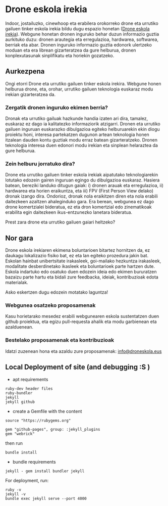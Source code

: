 # Drone eskola irekia

Indoor, jostailuzko, cinewhoop eta erabilera orokorreko drone eta urrutiko gailuen tinker eskola irekia bildu dugu espazio honetan ([Drone eskola irekia](https://www.droneskola.eus)). Webgune honetan dronen inguruko behar duzun informazio guztia aurkituko duzu: dronen arautegia eta erregulazioa, hardwarea, softwarea, berriak eta abar. Dronen inguruko informazio guztia edonork ulertzeko moduan eta era librean gizarteratzea da gure helburua, dronen konplexutasunak sinplifikatu eta horiekin gozatzeko.

## Aurkezpena

Ongi etorri Drone eta urrutiko gailuen tinker eskola irekira. Webgune honen helburua drone, eta, orohar, urrutiko gailuen teknologia euskaraz modu irekian gizarteratzea da.

### Zergatik dronen inguruko ekimen berria?

Dronak eta urrutiko gailuak hazkunde handia izaten ari dira, tamalez, euskaraz ez dago ia kalitatezko informaziorik atzigarri. Dronen eta urrutiko gailuen inguruan euskarazko dibulgazioa egiteko helburuarekin ekin diogu proiektu honi, interesa partekatzen dugunon artean teknologia honen itzalean dauden kontu guztiak modu erraz batean gizarteratzeko. Dronen teknologia interesa duen edonori modu irekian eta sinplean helaraztea da gure helburua.

### Zein helburu jorratuko dira?

Drone eta urrutiko gailuen tinker eskola irekiak aipatutako teknologiarekin lotutako edozein gairen inguruan egingo du dibulgazioa euskaraz. Hasiera batean, bereziki landuko ditugun gaiak: i) dronen arauak eta erregulazioa, ii) hardwarea eta horien eraikuntza, eta iii) FPV (First Person View delako) dronak izango dira. Ondorioz, dronak nola eraikitzen diren eta nola erabili daitezkeen azaltzen ahaleginduko gara. Era berean, webgunea ez dago drone komertzialei bideratua, ez eta dron komertzial edo zinematikoak erabilita egin daitezkeen ikus-entzunezko lanetara bideratua.

Prest zara drone eta urrutiko gailuen gaiari heltzeko?

## Nor gara

Drone eskola irekiaren ekimena boluntarioen bitartez hornitzen da, ez daukagu lokalizazio fisiko bat, ez eta lan egiteko prozedura jakin bat. Eskolan hainbat unibertsitate irakasleek, goi-mailako hezkuntza irakasleek, modalitate desberdinetako ikasleek eta boluntarioek parte hartzen dute. Eskola indartuko edo osatuko duen edozein ideia edo ekimen bururatzen bazaizu parte hartu eta bidali zure feedbacka, ideiak, kontribuzioak edota materialak.

Asko eskertzen dugu edozein motatako laguntza!

### Webgunea osatzeko proposamenak

Kasu horietarako mesedez erabili webgunearen eskola sustentatzen duen github proiektua, eta egizu pull-requesta ahalik eta modu garbienean eta azalduenean.

### Bestelako proposamenak eta kontribuzioak

Idatzi zuzenean hona eta azaldu zure proposamenak: info@droneskola.eus


## Local Deployment of site (and debugging :S )

- apt requirements

```
ruby-dev header files
ruby-bundler
jekyll
jekyll github
```

- create a Gemfile with the content

```
source "https://rubygems.org"

gem "github-pages", group: :jekyll_plugins
gem "webrick"
```

then run

```
bundle install
```

- bundle requirements

```
jekyll - gem install bundler jekyll
```

For deployment, run:

```
ruby -v
jekyll -v
bundle exec jekyll serve --port 4000
```
